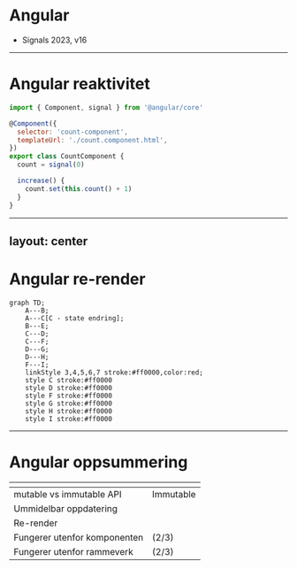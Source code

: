 # Angular

- Signals 2023, v16

<logos-angular-icon class="text-9xl scale-200 translate-x-3em translate-y-60px" />

---

# Angular reaktivitet
 
```js {monaco}
import { Component, signal } from '@angular/core'

@Component({
  selector: 'count-component',
  templateUrl: './count.component.html',
})
export class CountComponent {
  count = signal(0)

  increase() {
    count.set(this.count() + 1)
  }
}

```

---
layout: center
---

# Angular re-render

```mermaid
graph TD;
    A---B;
    A---C[C - state endring];
    B---E;
    C---D;
    C---F;
    D---G;
    D---H;
    F---I;
    linkStyle 3,4,5,6,7 stroke:#ff0000,color:red;
    style C stroke:#ff0000
    style D stroke:#ff0000
    style F stroke:#ff0000
    style G stroke:#ff0000
    style H stroke:#ff0000
    style I stroke:#ff0000
```

---

# Angular oppsummering

|                                            | <logos-angular-icon class="text-5xl"/>                                     |
| ------------------------------------------ | -------------------------------------------------------------------------- |
| mutable vs immutable API                   |  <span v-click>Immutable</span>                                            |
| Ummidelbar oppdatering                     |  <emojione-white-heavy-check-mark v-click class="text-2xl"/>               |
| Re-render                                  |  <noto-deciduous-tree v-click class="text-2xl"/>                           |
| Fungerer utenfor komponenten               |  <span v-click><openmoji-palm-down-hand class="text-2xl"/>(2/3)</span>     |
| Fungerer utenfor rammeverk                 |  <span v-click><openmoji-palm-down-hand class="text-2xl"/>(2/3)</span>     |

<!--
effect() can only be used within an injection context
-->